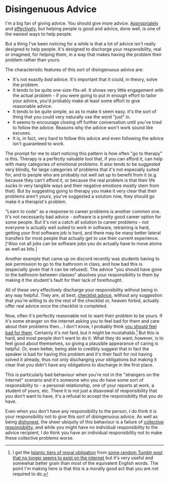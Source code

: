 # Disingenuous Advice

I'm a big fan of giving advice. You should give more advice. [Appropriately](https://notebook.drmaciver.com/posts/2021-07-17-14:20.html) and [effectively](https://drmaciver.substack.com/p/how-to-give-good-advice),
but helping people is good and advice, done well, is one of the easiest ways to help people.

But a thing I've been noticing for a while is that a lot of advice isn't really designed to help people. It's designed to discharge your responsibility, real or imagined, for helping them, in a way that makes having the problem their problem rather than yours.

The characteristic features of this sort of disingenuous advice are:

* It's not exactly *bad* advice. It's important that it could, in theory, solve the problem.
* It tends to be quite one-size-fits-all. It shows very little engagement with the actual problem - if you were going to put in enough effort to tailor your advice, you'd probably make at least some effort to give reasonable advice.
* It tends to be quite simple, so as to make it seem easy. It's the sort of thing that you could very naturally use the word "just" in.
* It seems to encourage closing off further conversation until you've tried to follow the advice. Reasons why the advice won't work sound like excuses.
* It is, in fact, very hard to follow this advice and even following the advice isn't guaranteed to work.

The prompt for me to start noticing this pattern is how often "go to therapy" is this. Therapy is a perfectly valuable tool that, if you can afford it, can help with many categories of emotional problems. It also tends to be suggested very blindly, for large categories of problems that it's not especially suited for, and to people who are probably not well set up to benefit from it (e.g. because they can't afford it, or because the real problem is that their life sucks in very tangible ways and their negative emotions mostly stem from that). But by suggesting going to therapy you make it very clear that their problems aren't yours, you've suggested a solution now, they should go make it a therapist's problem.

"Learn to code" as a response to career problems is another common one. It's not necessarily bad advice - software is a pretty good career option for some people. But it's not a catch all solution to career problems - not everyone is actually well suited to work in software, retraining is hard, getting your first software job is hard, and there may be many better lateral transfers for most people that actually get to use their current experience.[^Also not all jobs can be software jobs you do actually have to move atoms as well as bits.]

Another example that came up on discord recently was students having to ask permission to go to the bathroom in class, and how bad this is (especially given that it can be refused). The advice "you should have gone to the bathroom between classes" absolves your responsibility to them by making it the student's fault for their lack of forethought.

All of these very effectively discharge your responsibility without being in any way helpful. They are, at best, [checklist advice](https://drmaciver.substack.com/i/39151933/checklist-advice), without any suggestion that you're willing to do the rest of the checklist or, heaven forbid, actually offer real advice once the checklist is completed.

Now, often it's perfectly reasonable not to want their problem to be yours. If it's some stranger on the internet asking you to feel bad for them and care about their problems then... I don't know, I probably think [you should feel bad for them](https://notebook.drmaciver.com/posts/2022-01-23-13:27.html). Certainly it's not fard, but it might be mustahabb.[^islam] But this is hard, and most people don't want to do it. What they do want, however, is to feel good about themselves, so giving a plausible appearance of caring is helpful. Or, even better, being able to credibly suggest that in fact the speaker is bad for having this problem and it's their fault for not having solved it already, thus not only discharging your obligations but making it clear that you didn't have any obligations to discharge in the first place.

[^islam]: I got the [Islamic tiers of moral obligation](https://en.wikipedia.org/wiki/Fard) from [some random Tumblr post that no longer seems to exist on the internet](/images/islamic-moral-tiers.webp) but it's very useful and somewhat better grain than most of the equivalent English words. The point I'm making here is that this is a morally good act that you are not required to do.

This is particularly bad behaviour when you're not in the "strangers on the internet" scenario and it's someone who you do have some sort of responsibility to - a personal relationship, one of your reports at work, a student of yours, etc. There it is not just a disavowal of responsibility that you don't want to have, it's a refusal to accept the responsibility that you *do* have.

Even when you don't have any responsibility to the person, I do think it is your responsibility not to give this sort of disingenuous advice. As well as being [dishonest](https://notebook.drmaciver.com/posts/2024-01-04-10:02.html), the sheer ubiquity of this behaviour is a failure of [collective responsibility](https://notebook.drmaciver.com/posts/2020-03-07-14:34.html), and while you might have no individual responsibility to the advice recipient, I do think you have an individual responsibility not to make these collective problems worse.

